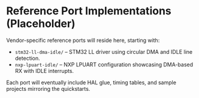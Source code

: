 # Reference Port Implementations (Placeholder)

Vendor-specific reference ports will reside here, starting with:

- `stm32-ll-dma-idle/` – STM32 LL driver using circular DMA and IDLE line detection.
- `nxp-lpuart-idle/` – NXP LPUART configuration showcasing DMA-based RX with IDLE interrupts.

Each port will eventually include HAL glue, timing tables, and sample projects mirroring the quickstarts.
